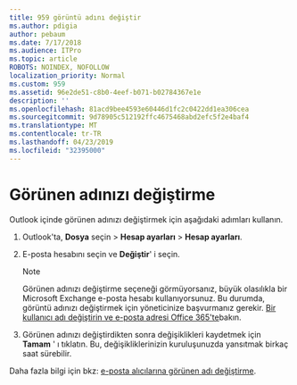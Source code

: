 ```yaml
---
title: 959 görüntü adını değiştir
ms.author: pdigia
author: pebaum
ms.date: 7/17/2018
ms.audience: ITPro
ms.topic: article
ROBOTS: NOINDEX, NOFOLLOW
localization_priority: Normal
ms.custom: 959
ms.assetid: 96e2de51-c8b0-4eef-b071-b02784367e1e
description: ''
ms.openlocfilehash: 81acd9bee4593e60446d1fc2c0422dd1ea306cea
ms.sourcegitcommit: 9d78905c512192ffc4675468abd2efc5f2e4baf4
ms.translationtype: MT
ms.contentlocale: tr-TR
ms.lasthandoff: 04/23/2019
ms.locfileid: "32395000"
---
```

# <a name="change-your-display-name"></a>Görünen adınızı değiştirme
  
Outlook içinde görünen adınızı değiştirmek için aşağıdaki adımları kullanın.
  
1. Outlook'ta, **Dosya** seçin \> **Hesap ayarları** \> **Hesap ayarları**.
    
2. E-posta hesabını seçin ve **Değiştir**' i seçin.
    
    > [!NOTE]
    > Görünen adınızı değiştirme seçeneği görmüyorsanız, büyük olasılıkla bir Microsoft Exchange e-posta hesabı kullanıyorsunuz. Bu durumda, görüntü adınızı değiştirmek için yöneticinize başvurmanız gerekir. [Bir kullanıcı adı değiştirin ve e-posta adresi Office 365'te](https://support.office.com/article/fb5ac074-e203-4e1f-9843-b9d1a3e03297.aspx)bakın. 
  
3. Görünen adınızı değiştirdikten sonra değişiklikleri kaydetmek için **Tamam** ' ı tıklatın. Bu, değişikliklerinizin kuruluşunuzda yansıtmak birkaç saat sürebilir. 
    
Daha fazla bilgi için bkz: [e-posta alıcılarına görünen adı değiştirme](https://support.office.com/article/2b53331a-ba2a-4803-88dc-ac9fe376c8a9.aspx).
  

